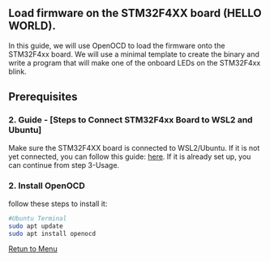 ## Load firmware on the STM32F4XX board (HELLO WORLD).

In this guide, we will use OpenOCD to load the firmware onto the STM32F4xx board. We will use a minimal template to create the binary and write a program that will make one of the onboard LEDs on the STM32F4xx blink.

## Prerequisites

### 2. Guide - [Steps to Connect STM32F4xx Board to WSL2 and Ubuntu]
Make sure the STM32F4XX board is connected to WSL2/Ubuntu. If it is not yet connected, you can follow this guide: [here](https://github.com/janieblas/STM32F446E_whitout_stm32CubeIDE/blob/rework_setup/000_SETUP_ENVIRONMENT/02_CONNECT_STM32F4XX_TO_WSL_AND_UBUNTU.md). If it is already set up, you can continue from step 3-Usage.

### 2. Install OpenOCD

follow these steps to install it:

```bash
#Ubuntu Terminal
sudo apt update
sudo apt install openocd
```

[Retun to Menu](https://github.com/janieblas/STM32F446E_whitout_stm32CubeIDE/blob/rework_setup/000_SETUP_ENVIRONMENT/README.md)